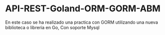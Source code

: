 # API-REST-Goland-ORM-GORM-ABM
En este caso se ha realizado una practica con GORM utilizando una nueva biblioteca o libreria en Go, Con soporte Mysql
